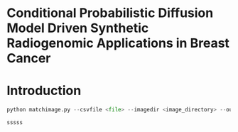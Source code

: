 # Conditional Probabilistic Diffusion Model Driven Synthetic Radiogenomic Applications in Breast Cancer

# Introduction
```python
python matchimage.py --csvfile <file> --imagedir <image_directory> --outputdir <output_directory>
```
```bash
sssss
```

